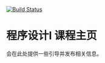 
[![Build Status](https://travis-ci.org/cs011164/cs011164.github.io.svg?branch=master)](https://travis-ci.org/cs011164/cs011164.github.io)

# 程序设计I 课程主页

会在此处提供一些引导并发布相关信息。